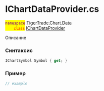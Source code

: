 
# IChartDataProvider.cs
<mark style="color:purple;">`namespace`</mark> [TigerTrade.Chart](../../../../TigerTrade.Chart.md).[Data](../../../../TigerTrade.Chart/Data.md)  
<mark style="color:red;">&nbsp;&nbsp;&nbsp;&nbsp;&nbsp;&nbsp;&nbsp;`class`</mark> [IChartDataProvider](../../IChartDataProvider.cs.md)

Описание

### Синтаксис
```csharp
IChartSymbol Symbol { get; }
```
### Пример  
```csharp
// example
```
